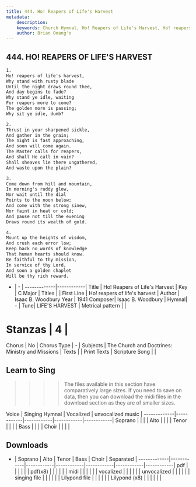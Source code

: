 ```yaml
---
title: 444. Ho! Reapers of Life's Harvest
metadata:
    description: 
    keywords: Church Hymnal, Ho! Reapers of Life's Harvest, Ho! reapers of life's harvest , 
    author: Brian Onang'o
---
```



## 444. HO! REAPERS OF LIFE'S HARVEST

```txt
1.
Ho! reapers of life's harvest, 
Why stand with rusty blade 
Until the night draws round thee, 
And day begins to fade? 
Why stand ye idle, waiting 
For reapers more to come? 
The golden morn is passing; 
Why sit ye idle, dumb? 

2.
Thrust in your sharpened sickle, 
And gather in the grain; 
The night is fast approaching, 
And soon will come again. 
The Master calls for reapers, 
And shall He call in vain? 
Shall sheaves lie there ungathered, 
And waste upon the plain? 

3.
Come down from hill and mountain, 
In morning's ruddy glow, 
Nor wait until the dial 
Points to the noon below; 
And come with the strong sinew, 
Nor faint in heat or cold; 
And pause not till the evening 
Draws round its wealth of gold. 

4.
Mount up the heights of wisdom, 
And crush each error low; 
Keep back no words of knowledge 
That human hearts should know. 
Be faithful to thy mission, 
In service of thy Lord, 
And soon a golden chaplet 
Will be thy rich reward.
```

- |   -  |
-------------|------------|
Title | Ho! Reapers of Life's Harvest |
Key | C Major |
Titles |  |
First Line | Ho! reapers of life's harvest  |
Author | Isaac B. Woodbury
Year | 1941
Composer| Isaac B. Woodbury |
Hymnal|  - |
Tune| LIFE'S HARVEST |
Metrical pattern | |
# Stanzas | 4 |
Chorus | No |
Chorus Type | - |
Subjects | The Church and Doctrines: Ministry and Missions |
Texts |  |
Print Texts | 
Scripture Song |  |
  
## Learn to Sing

>>>> The files available in this section have comparatively large sizes. If you need to save on data, then you can download the midi files in the download section as they are of smaller sizes.

Voice |  Singing Hymnal | Vocalized | unvocalized music |
-------------|------------|------------|------------|------------|
Soprano | | | |
Alto | | | |
Tenor | | | |
Bass | | | |
Choir | | | |

## Downloads

- |  Soprano | Alto | Tenor | Bass | Choir | Separated |
-------------|------------|------------|------------|------------|------------|------------|
pdf | | | | | |
pdf(x8) | | | | | |
midi | | | | | |
vocalized | | | | | |
unvocalized | | | | | |
singing file | | | | | |
Lilypond file | | | | | |
Lilypond (x8) | | | | | |
  